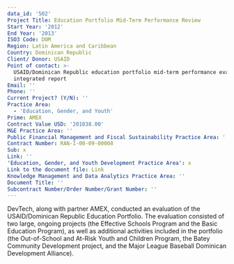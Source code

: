 ```yaml
---
data_id: '502'
Project Title: Education Portfolio Mid-Term Performance Review
Start Year: '2012'
End Year: '2013'
ISO3 Code: DOM
Region: Latin America and Caribbean
Country: Dominican Republic
Client/ Donor: USAID
Point of contact: >-
  USAID/Dominican Republic education portfolio mid-term performance evaluation :
  integrated report
Email: ''
Phone: ''
Current Project? (Y/N): ''
Practice Area:
  - 'Education, Gender, and Youth'
Prime: AMEX
Contract Value USD: '201038.00'
M&E Practice Area: ''
Public Financial Management and Fiscal Sustainability Practice Area: ''
Contract Number: RAN-I-00-09-00008
Sub: x
Link: ''
'Education, Gender, and Youth Development Practice Area': x
Link to the document file: Link
Knowledge Management and Data Analytics Practice Area: ''
Document Title: ''
Subcontract Number/Order Number/Grant Number: ''
---
```

DevTech, along with partner AMEX, conducted an evaluation of the USAID/Dominican Republic Education Portfolio. The evaluation consisted of two large, ongoing projects (the Effective Schools Program and the Basic Education Program), as well as additional activities included in the portfolio (the Out-of-School and At-Risk Youth and Children Program, the Batey Community Development project, and the Major League Baseball Dominican Development Alliance).